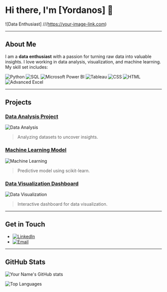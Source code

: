 
# Hi there, I'm [Yordanos] 👋

![Data Enthusiast]
///https://your-image-link.com)

---

## About Me

I am a **data enthusiast** with a passion for turning raw data into valuable insights. I love working in data analysis, visualization, and machine learning. My skill set includes:


 ![Python](https://img.shields.io/badge/Python-3776AB?style=for-the-badge&logo=python&logoColor=white) ![SQL](https://img.shields.io/badge/SQL-4479A1?style=for-the-badge&logo=postgresql&logoColor=white)
 ![Microsoft Power BI](https://img.shields.io/badge/Power%20BI-F2C811?style=for-the-badge&logo=power-bi&logoColor=black)
![Tableau](https://img.shields.io/badge/Tableau-E97627?style=for-the-badge&logo=tableau&logoColor=white)
![CSS](https://img.shields.io/badge/CSS-1572B6?style=for-the-badge&logo=css3&logoColor=white)
![HTML](https://img.shields.io/badge/HTML-E34F26?style=for-the-badge&logo=html5&logoColor=white)
 ![Advanced Excel](https://img.shields.io/badge/Excel-217346?style=for-the-badge&logo=microsoft-excel&logoColor=white)

---

## Projects

### [Data Analysis Project](https://github.com/yourusername/data-analysis-project)
![Data Analysis](https://your-image-link.com/data-analysis.png)
> Analyzing datasets to uncover insights.

### [Machine Learning Model](https://github.com/yourusername/machine-learning-model)
![Machine Learning](https://your-image-link.com/machine-learning.png)
> Predictive model using scikit-learn.

### [Data Visualization Dashboard](https://github.com/yourusername/data-visualization-dashboard)
![Data Visualization](https://your-image-link.com/data-visualization.png)
> Interactive dashboard for data visualization.

---

## Get in Touch

- [![LinkedIn](https://img.shields.io/badge/LinkedIn-Profile-blue)](https://www.linkedin.com/in/yordanos-z-8aab4a1ba/)
- [![Email](https://img.shields.io/badge/Email-Contact%20Me-green)](mailto:yorda.zerie@example.com)

---

## GitHub Stats

![Your Name's GitHub stats](https://github-readme-stats.vercel.app/api?yorda2020=yourusername&show_icons=true&theme=radical)

![Top Languages](https://github-readme-stats.vercel.app/api/top-langs/?yorda2020=yourusername&layout=compact&theme=radical)

